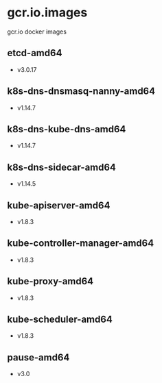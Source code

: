 # gcr.io.images
gcr.io docker images

## etcd-amd64
- v3.0.17

## k8s-dns-dnsmasq-nanny-amd64
- v1.14.7

## k8s-dns-kube-dns-amd64
- v1.14.7

## k8s-dns-sidecar-amd64
- v1.14.5

## kube-apiserver-amd64
- v1.8.3

## kube-controller-manager-amd64
- v1.8.3

## kube-proxy-amd64
- v1.8.3

## kube-scheduler-amd64
- v1.8.3

## pause-amd64
- v3.0

